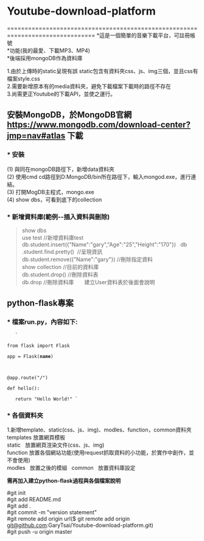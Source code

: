 
# Youtube-download-platform  
===============================================================================
*這是一個簡單的音樂下載平台，可註冊帳號  
*功能(我的最愛、下載MP3、MP4)  
*後端採用mongoDB作為資料庫  

1.由於上傳時的static呈現有誤
static包含有資料夾css、js、img三個，並且css有檔案style.css  
2.需要新增原本有的media資料夾，避免下載檔案下載時的路徑不存在  
3.尚需更正Youtube的下載API，並使之運行。
  

## 安裝MongoDB，於MongoDB官網 https://www.mongodb.com/download-center?jmp=nav#atlas 下載 
### * 安裝
(1) 與同在mongoDB路徑下，新增data資料夾  
(2) 使用cmd cd路徑到D:MongoDB/bin所在路徑下，輸入mongod.exe，進行連結。  
(3) 打開MogDB主程式，mongo.exe  
(4) show dbs，可看到底下的collection  

### * 新增資料庫(範例--插入資料與刪除)  
> show dbs  
> use test  //新增資料庫test  
> db.student.insert({"Name":"gary","Age":"25","Height":"170"})    
> db .student.find.pretty()  //呈現資訊  
> db.student.remove({"Name":"gary"}) //刪除指定資料  
> show collection //目前的資料庫  
> db.student.drop() //刪除資料表  
> db.drop //刪除資料庫   
   
  
> 建立User資料表於後面會說明

## python-flask專案 

### * 檔案run.py，內容如下:  
<code>  
  `  
from flask import Flask  
app = Flask(__name__)  
 
@app.route("/")  
def hello():  
    return "Hello World!" 
`  
 </code>  
 
###  * 各個資料夾
1.新增template、static(css、js、img)、modles、function，common資料夾  
templates 放置網頁模板  
static   放置網頁渲染文件(css、js、img)  
function 放置各個網站功能(使用request抓取資料的小功能，於實作中創作，並不會使用)  
modles   放置之後的模組   
common   放置資料庫設定  

**需再加入建立python-flask過程與各個檔案說明** 

#git init  
#git add README.md  
#git add .  
#git commit -m "version statement"  
#git remote add origin url($ git remote add origin git@github.com:GaryTsai/Youtube-download-platform.git)  
#git push -u origin master
